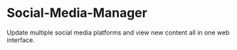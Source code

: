 # Social-Media-Manager
Update multiple social media platforms and view new content all in one web interface.
